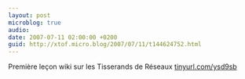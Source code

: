 ```yaml
---
layout: post
microblog: true
audio: 
date: 2007-07-11 02:00:00 +0200
guid: http://xtof.micro.blog/2007/07/11/t144624752.html
---
```

Première leçon wiki sur les Tisserands de Réseaux [tinyurl.com/ysd9sb](http://tinyurl.com/ysd9sb)
